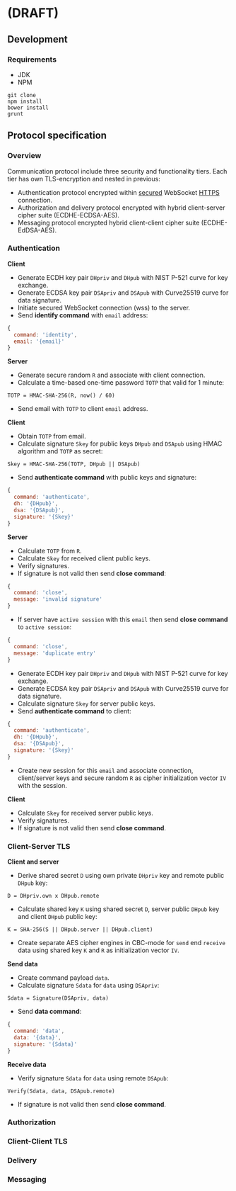 # (DRAFT)

## Development
### Requirements
* JDK
* NPM

```
git clone
npm install
bower install
grunt
```

## Protocol specification

### Overview

Communication protocol include three security and functionality tiers. Each tier has own TLS-encryption and nested in previous:

* Authentication protocol encrypted within [secured](https://en.wikipedia.org/wiki/Transport_Layer_Security) WebSocket [HTTPS](https://en.wikipedia.org/wiki/HTTPS) connection.
* Authorization and delivery protocol encrypted with hybrid client-server cipher suite (ECDHE-ECDSA-AES). 
* Messaging protocol encrypted hybrid client-client cipher suite (ECDHE-EdDSA-AES). 

### Authentication

**Client**

* Generate ECDH key pair `DHpriv` and `DHpub` with NIST P-521 curve for key exchange. 
* Generate ECDSA key pair `DSApriv` and `DSApub` with Curve25519 curve for data signature.
* Initiate secured WebSocket connection (wss) to the server.
* Send **identify command** with `email` address:

```javascript
{
  command: 'identity',
  email: '{email}'
}
```

**Server**

* Generate secure random `R` and associate with client connection.
* Calculate a time-based one-time password `TOTP` that valid for 1 minute:

```
TOTP = HMAC-SHA-256(R, now() / 60)
```

* Send email with `TOTP` to client `email` address.

**Client**

* Obtain `TOTP` from email.
* Calculate signature `Skey` for public keys `DHpub` and `DSApub` using HMAC algorithm and `TOTP` as secret:

```
Skey = HMAC-SHA-256(TOTP, DHpub || DSApub)
```

* Send **authenticate command** with public keys and signature:

```javascript
{
  command: 'authenticate',
  dh: '{DHpub}',
  dsa: '{DSApub}',
  signature: '{Skey}'
}
```

**Server**

* Calculate `TOTP` from `R`.
* Calculate `Skey` for received client public keys.
* Verify signatures.
* If signature is not valid then send **close command**:

```javascript
{
  command: 'close',
  message: 'invalid signature'
}
```

* If server have `active session` with this `email` then send **close command** to `active session`:

```javascript
{
  command: 'close',
  message: 'duplicate entry'
}
```

* Generate ECDH key pair `DHpriv` and `DHpub` with NIST P-521 curve for key exchange. 
* Generate ECDSA key pair `DSApriv` and `DSApub` with Curve25519 curve for data signature.
* Calculate signature `Skey` for server public keys.
* Send **authenticate command** to client:

```javascript
{
  command: 'authenticate',
  dh: '{DHpub}',
  dsa: '{DSApub}',
  signature: '{Skey}'
}
```

* Create new session for this `email` and associate connection, client/server keys and secure random `R` as cipher initialization vector `IV` with the session.

**Client**

* Calculate `Skey` for received server public keys.
* Verify signatures.
* If signature is not valid then send **close command**.

### Client-Server TLS

**Client and server**

* Derive shared secret `D` using own private `DHpriv` key and remote public `DHpub` key:

```
D = DHpriv.own x DHpub.remote
```

* Calculate shared key `K` using shared secret `D`, server public `DHpub` key and client `DHpub` public key:

```
K = SHA-256(S || DHpub.server || DHpub.client)
```

* Create separate AES cipher engines in CBC-mode for `send` end `receive` data using shared key `K` and `R` as initialization vector `IV`.

**Send data**

* Create command payload `data`.
* Calculate signature `Sdata` for `data` using `DSApriv`:

```
Sdata = Signature(DSApriv, data)
```

* Send **data command**:

```javascript
{
  command: 'data',
  data: '{data}',
  signature: '{Sdata}'
}
```

**Receive data**

* Verify signature `Sdata` for `data` using remote `DSApub`:

```
Verify(Sdata, data, DSApub.remote)
```

* If signature is not valid then send **close command**.

### Authorization

### Client-Client TLS

### Delivery

### Messaging
